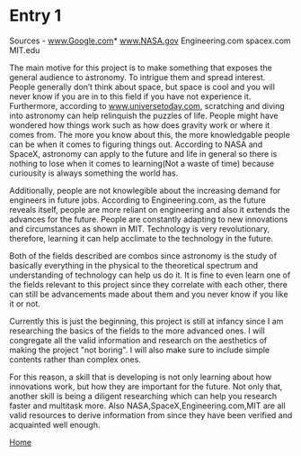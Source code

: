 # Entry 1
Sources -
www.Google.com*
www.NASA.gov
Engineering.com
spacex.com
MIT.edu

The main motive for this project is to make something that exposes the general audience to astronomy. To intrigue them and spread interest. People generally don’t think about space, but space is cool and you will never know if you are in to this field if you have not experience it. Furthermore, according to www.universetoday.com, scratching and diving into astronomy can help relinquish the puzzles of life. People might have wondered how things work such as how does gravity work or where it comes from. The more you know about this, the more knowledgable people can be when it comes to figuring things out. According to NASA and SpaceX, astronomy can apply to the future and life in general so there is nothing to lose when it comes to learning(Not a waste of time) because curiousity is always something the world has.

Additionally, people are not knowlegible about the increasing demand for engineers in future jobs. According to Engineering.com, as the future reveals itself, people are more reliant on engineering and also it extends the advances for the future. People are constantly adapting to new innovations and circumstances as shown in MIT. Technology is very revolutionary, therefore, learning it can help acclimate to the technology in the future.

Both of the fields described are combos since astronomy is the study of basically everything in the physical to the theoretical spectrum and understanding of technology can help us do it. It is fine to even learn one of the fields relevant to this project since they correlate with each other, there can still be advancements made about them and you never know if you like it or not.

Currently this is just the beginning, this project is still at infancy since I am researching the basics of the fields to the more advanced ones. I will congregate all the valid information and research on the aesthetics of making the project "not boring". I will also make sure to include simple contents rather than complex ones.

For this reason, a skill that is developing is not only learning about how innovations work, but how they are important for the future. Not only that, another skill is being a diligent researching which can help you research faster and multitask more. Also NASA,SpaceX,Engineering.com,MIT are all valid resources to derive information from since they have been verified and acquainted well enough.






[Home](../README.md)
